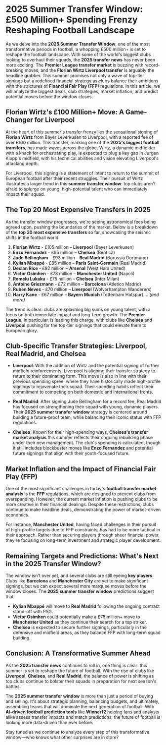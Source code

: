 # 2025 Summer Transfer Window: £500 Million+ Spending Frenzy Reshaping Football Landscape

As we delve into the **2025 Summer Transfer Window**, one of the most transformative periods in football, a whopping £500 million+ is set to reshape the football landscape. With some of the world's biggest clubs looking to overhaul their squads, the **2025 transfer news** has never been more exciting. The **Premier League transfer market** is buzzing with record-breaking moves, and the **Florian Wirtz Liverpool transfer** is arguably the headline grabber. This summer promises not only a wave of top-tier signings but a redefined financial strategy as clubs balance their ambitions with the strictures of **Financial Fair Play (FFP)** regulations. In this article, we will analyze the biggest deals, club strategies, market inflation, and predict potential moves before the window closes.

## Florian Wirtz's £100 Million+ Move: A Game-Changer for Liverpool

At the heart of this summer's transfer frenzy lies the sensational signing of **Florian Wirtz** from Bayer Leverkusen to Liverpool, with a reported fee of over £100 million. This transfer, marking one of the **2025's biggest football transfers**, has made waves across the globe. Wirtz, a dynamic midfielder with a knack for orchestrating play, is expected to plug a key gap in Jurgen Klopp's midfield, with his technical abilities and vision elevating Liverpool's attacking depth.

For Liverpool, this signing is a statement of intent to return to the summit of European football after their recent struggles. Their pursuit of Wirtz illustrates a larger trend in this **summer transfer window**: top clubs aren't afraid to splurge on young, high-potential talent who can immediately impact their squad.

## The Top 20 Most Expensive Transfers in 2025

As the transfer window progresses, we're seeing astronomical fees being agreed upon, pushing the boundaries of the market. Below is a breakdown of the **top 20 most expensive transfers** so far, showcasing the seismic shifts in the football world:

1. **Florian Wirtz** - £105 million – **Liverpool** (Bayer Leverkusen)
2. **Enzo Fernandez** - £95 million – **Chelsea** (Benfica)
3. **Jude Bellingham** - £93 million – **Real Madrid** (Borussia Dortmund)
4. **Kylian Mbappé** - £85 million – **Paris Saint-Germain** (Real Madrid)
5. **Declan Rice** - £82 million – **Arsenal** (West Ham United)
6. **Victor Osimhen** - £78 million – **Manchester United** (Napoli)
7. **Romelu Lukaku** - £75 million – **Chelsea** (Inter Milan)
8. **Antoine Griezmann** - £72 million – **Barcelona** (Atletico Madrid)
9. **Ruben Neves** - £70 million – **Liverpool** (Wolverhampton Wanderers)
10. **Harry Kane** - £67 million – **Bayern Munich** (Tottenham Hotspur)
... *(and more)*

The trend is clear: clubs are splashing big sums on young talent, with a focus on both immediate impact and long-term growth. The **Premier League**, in particular, is leading this charge, with clubs like **Chelsea** and **Liverpool** pushing for the top-tier signings that could elevate them to European glory.

## Club-Specific Transfer Strategies: Liverpool, Real Madrid, and Chelsea

- **Liverpool**: With the addition of Wirtz and the potential signing of further midfield reinforcements, Liverpool is aligning their transfer strategy to return to their dominating form. This move is also in line with their previous spending spree, where they have historically made high-profile signings to rejuvenate their squad. Their spending habits reflect their commitment to competing on both domestic and international fronts.

- **Real Madrid**: After signing Jude Bellingham for a record fee, Real Madrid has focused on strengthening their squad with young, dynamic players. Their **2025 summer transfer window** strategy is centered around building a future-proof team, while balancing their iconic status with FFP regulations.

- **Chelsea**: Known for their high-spending ways, **Chelsea's transfer market analysis** this summer reflects their ongoing rebuilding phase under their new management. The club's spending is calculated, though it still includes blockbuster moves like **Enzo Fernandez** and potential future signings that align with their youth-focused future.

## Market Inflation and the Impact of Financial Fair Play (FFP)

One of the most significant challenges in today's **football transfer market analysis** is the **FFP** regulations, which are designed to prevent clubs from overspending. However, the current market inflation is pushing clubs to be more creative in their financial dealings. Despite these restrictions, clubs continue to make headline deals, demonstrating the power of market-driven economics.

For instance, **Manchester United**, having faced challenges in their pursuit of high-profile targets due to FFP constraints, has had to be more tactical in their approach. Rather than securing players through sheer financial power, they're focusing on long-term investment and strategic player development.

## Remaining Targets and Predictions: What's Next in the 2025 Transfer Window?

The window isn't over yet, and several clubs are still eyeing **key players**. Clubs like **Barcelona** and **Manchester City** are yet to make significant signings, but we can expect several more marquee moves before the window closes. The **2025 summer transfer window** predictions suggest that:

- **Kylian Mbappé** will move to **Real Madrid** following the ongoing contract stand-off with PSG.
- **Victor Osimhen** could potentially make a £75 million+ move to **Manchester United** as they continue their search for a top striker.
- **Chelsea** is expected to secure further signings, particularly in the defensive and midfield areas, as they balance FFP with long-term squad building.

## Conclusion: A Transformative Summer Ahead

As the **2025 transfer news** continues to roll in, one thing is clear: this summer is set to reshape the future of football. With the rise of clubs like **Liverpool**, **Chelsea**, and **Real Madrid**, the balance of power is shifting as top clubs continue to bolster their squads in preparation for next season's battles.

The **2025 summer transfer window** is more than just a period of buying and selling. It's about strategic planning, balancing budgets, and ultimately, assembling teams that will dominate the next generation of football. With **AI-driven football prediction tools** like **Winner12** helping fans and analysts alike assess transfer impacts and match predictions, the future of football is looking more data-driven than ever before.

Stay tuned as we continue to analyze every step of this transformative window—who knows what other surprises are in store?